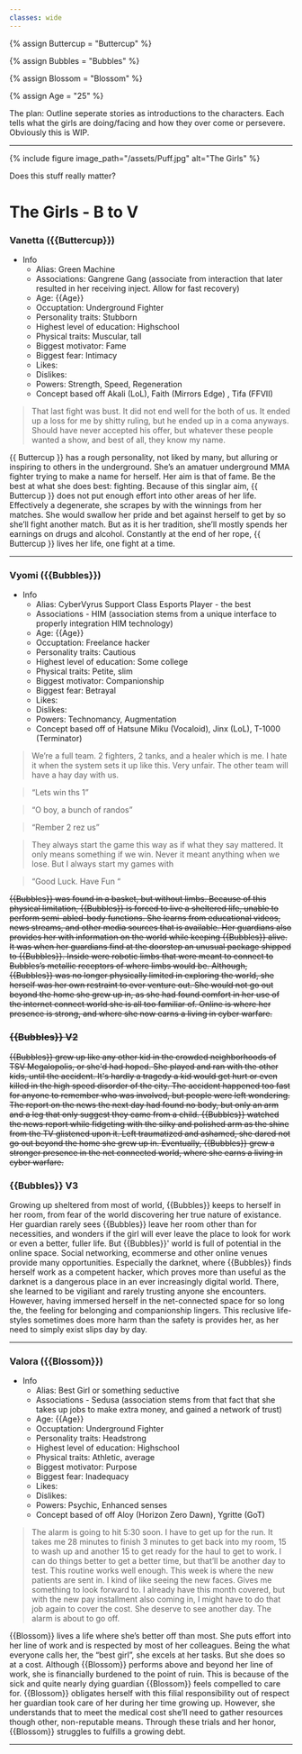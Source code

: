 ```yaml
---
classes: wide
---
```



{% assign Buttercup =  "Buttercup" %}

{% assign Bubbles =  "Bubbles" %}

{% assign Blossom =  "Blossom" %}

{% assign Age = "25" %}

The plan: Outline seperate stories as introductions to the characters. Each tells what the girls are doing/facing and how they over come or persevere. Obviously this is WIP.

***

{% include figure image_path="/assets/Puff.jpg" alt="The Girls" %}

Does this stuff really matter?

# The Girls - B to V
### Vanetta ({{Buttercup}})  
* Info
    + Alias: Green Machine 
    + Associations: Gangrene Gang (associate from interaction that later resulted in her receiving inject. Allow for fast recovery) 
    + Age: {{Age}} 
    + Occuptation: Underground Fighter 
    + Personality traits: Stubborn 
    + Highest level of education: Highschool 
    + Physical traits: Muscular, tall 
    + Biggest motivator: Fame 
    + Biggest fear: Intimacy 
    + Likes: 
    + Dislikes: 
    + Powers: Strength, Speed, Regeneration 
    + Concept based off Akali (LoL), Faith (Mirrors Edge) , Tifa (FFVII) 


> That last fight was bust. It did not end well for the both of us. It ended up a loss for me by shitty ruling, but he ended up in a coma anyways. Should have never accepted his offer, but whatever these people wanted a show, and best of all, they know my name.

{{ Buttercup }} has a rough personality, not liked by many, but alluring or inspiring to others in the underground. She’s an amatuer underground MMA fighter trying to make a name for herself. Her aim is that of fame. Be the best at what she does best: fighting. Because of this singlar aim, {{ Buttercup }} does not put enough effort into other areas of her life. Effectively a degenerate, she scrapes by with the winnings from her matches. She would swallow her pride and bet against herself to get by so she’ll fight another match. But as it is her tradition, she’ll mostly spends her earnings on drugs and alcohol. Constantly at the end of her rope, {{ Buttercup }} lives her life, one fight at a time.

***

### Vyomi ({{Bubbles}})
* Info
    + Alias: CyberVyrus Support Class Esports Player - the best
    + Associations - HIM (association stems from a unique interface to properly integration HIM technology) 
    + Age: {{Age}} 
    + Occuptation: Freelance hacker  
    + Personality traits: Cautious 
    + Highest level of education: Some college 
    + Physical traits: Petite, slim 
    + Biggest motivator: Companionship 
    + Biggest fear: Betrayal 
    + Likes: 
    + Dislikes: 
    + Powers: Technomancy, Augmentation 
    + Concept based off of Hatsune Miku (Vocaloid), Jinx (LoL), T-1000 (Terminator)

>We’re a full team. 2 fighters, 2 tanks, and a healer which is me. I hate it when the system sets it up like this. Very unfair. The other team will have a hay day with us.

>“Lets win ths 1”

>“O boy, a bunch of randos”

>“Rember 2 rez us”

> They always start the game this way as if what they say mattered. It only means something if we win. Never it meant anything when we lose. But I always start my games with 

>“Good Luck. Have Fun “

<strike>
{{Bubbles}} was found in a basket, but without limbs. Because of this physical limitation, {{Bubbles}} is forced to live a sheltered life, unable to perform semi-abled-body functions. She learns from educational videos, news streams, and other media sources that is available. Her guardians also provides her with information on the world while keeping {{Bubbles}} alive. It was when her guardians find at the doorstep an unusual package shipped to {{Bubbles}}. Inside were robotic limbs that were meant to connect to Bubbles’s metallic receptors of where limbs would be. Although, {{Bubbles}} was no longer physically limited in exploring the world, she herself was  her own restraint to ever venture out. She would not go out beyond the home she grew up in, as she had found comfort in her use of the internet connect world she is all too familiar of. Online is where her presence is strong, and where she now earns a living in cyber warfare. </strike>

### <strike> {{Bubbles}} V2 </strike>

<strike> {{Bubbles}} grew up like any other kid in the crowded neighborhoods of TSV Megalopolis, or she'd had hoped. She played and ran with the other kids, until the accident. It's hardly a tragedy a kid would get hurt or even killed in the high speed disorder of the city. The accident happened too fast for anyone to remember who was involved, but people were left wondering. The report on the news the next day had found no body, but only an arm and a leg that only suggest they came from a child. {{Bubbles}} watched the news report while fidgeting with the silky and polished arm as the shine from the TV glistened upon it. Left traumatized and ashamed, she dared not go out beyond the home she grew up in. Eventually, {{Bubbles}} grew a stronger presence in the net connected world, where she earns a living in cyber warfare.

</strike>

### {{Bubbles}} V3

Growing up sheltered from most of world, {{Bubbles}} keeps to herself in her room, from fear of the world discovering her true nature of existance. Her guardian rarely sees {{Bubbles}} leave her room other than for necessities, and wonders if the girl will ever leave the place to look for work or even a better, fuller life. But {{Bubbles}}' world is full of potential in the online space. Social networking, ecommerse and other online venues provide many opportunities. Especially the darknet, where {{Bubbles}} finds herself work as a competent hacker, which proves more than useful as the darknet is a dangerous place in an ever increasingly digital world. There, she learned to be vigiliant and rarely trusting anyone she encounters. However, having immersed herself in the net-connected space for so long the, the feeling for belonging  and companionship lingers. This reclusive life-styles sometimes does more harm than the safety is provides her, as her need to simply exist slips day by day.

*** 

### Valora ({{Blossom}}) 
* Info
    + Alias: Best Girl or something seductive
    + Associations - Sedusa (association stems from that fact that she takes up jobs to make extra money, and gained a network of trust) 
    + Age: {{Age}} 
    + Occuptation: Underground Fighter 
    + Personality traits: Headstrong 
    + Highest level of education: Highschool 
    + Physical traits: Athletic, average 
    + Biggest motivator: Purpose 
    + Biggest fear: Inadequacy 
    + Likes: 
    + Dislikes: 
    + Powers: Psychic, Enhanced senses 
    + Concept based of off Aloy (Horizon Zero Dawn), Ygritte (GoT) 

> The alarm is going to hit 5:30 soon. I have to get up for the run. It takes me 28 minutes to finish 3 minutes to get back into my room, 15 to wash up and another 15 to get ready for the haul to get to work. I can do things better to get a better time, but that’ll be another day to test. This routine works well enough. This week is where the new patients are sent in. I kind of like seeing the new faces. Gives me something to look forward to. I already have this month covered, but with the new pay installment also coming in, I might have to do that job again to cover the cost. She deserve to see another day. The alarm is about to go off.

{{Blossom}} lives a life where she’s better off than most. She puts effort into her line of work and is respected by most of her colleagues. Being the what everyone calls her, the “best girl”, she excels at her tasks. But she does so at a cost. Although {{Blossom}} performs above and beyond her line of work, she is financially burdened to the point of ruin. This is because of the sick and quite nearly dying guardian {{Blossom}} feels compelled to care for. {{Blossom}} obligates herself with this filial responsibility out of respect her guardian took care of her during her time growing up. However, she understands that to meet the medical cost she’ll need to gather resources though other, non-reputable means. Through these trials and her honor, {{Blossom}} struggles to fulfills a growing debt. 

***
